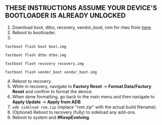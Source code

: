 ## THESE INSTRUCTIONS ASSUME YOUR DEVICE'S BOOTLOADER IS ALREADY UNLOCKED

1. Download boot, dtbo, recovery, vendor_boot, rom for rtwo from [here](https://sourceforge.net/projects/evolution-x/files/rtwo/15/).
2. Reboot to bootloader.
3.
```fastboot flash boot boot.img```

```fastboot flash dtbo dtbo.img```

```fastboot flash recovery recovery.img```

```fastboot flash vendor_boot vendor_boot.img```

4. Reboot to recovery.
5. While in recovery, navigate to **Factory Reset** → **Format Data/Factory Reset** and confirm to format the device.
6. When done formatting, go back to the main menu and then navigate to **Apply Update** → **Apply from ADB**.
7. `adb sideload rom.zip` (replace "rom.zip" with the actual build filename).
8. (Optional) Reboot to recovery (fully) to sideload any add-ons.
9. Reboot to system and **#KeepEvolving**.

